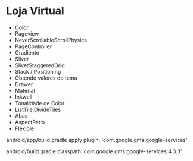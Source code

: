 # Loja Virtual

* Color
* Pageview
* NeverScrollableScrollPhysics
* PageController
* Gradiente
* Sliver
* SliverStaggeredGrid
* Stack / Positioning
* Obtendo valores do tema
* Drawer
* Material
* Inkwell
* Tonalidade de Color
* ListTile.DivideTiles
* Abas
* AspectRatio
* Flexible

android/app/build.gradle
apply plugin: 'com.google.gms.google-services'

android/build.gradle
classpath 'com.google.gms:google-services:4.3.3'